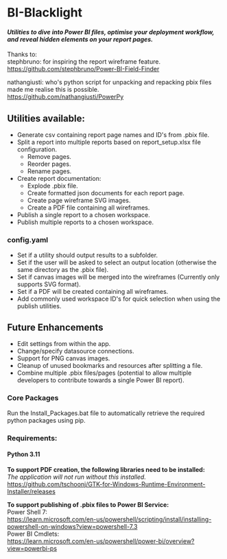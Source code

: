 # BI-Blacklight
#### *Utilities to dive into Power BI files, optimise your deployment workflow, and reveal hidden elements on your report pages.*<br>


Thanks to: <br>
stephbruno: for inspiring the report wireframe feature.<br>
https://github.com/stephbruno/Power-BI-Field-Finder

nathangiusti: who's python script for unpacking and repacking pbix files made me realise this is possible. <br>
https://github.com/nathangiusti/PowerPy

## Utilities available:
* Generate csv containing report page names and ID's from .pbix file.
* Split a report into multiple reports based on report_setup.xlsx file configuration.
  * Remove pages.
  * Reorder pages.
  * Rename pages.
* Create report documentation:
  * Explode .pbix file.
  * Create formatted json documents for each report page.
  * Create page wireframe SVG images.
  * Create a PDF file containing all wireframes.
* Publish a single report to a chosen workspace.
* Publish multiple reports to a chosen workspace.

### config.yaml
* Set if a utility should output results to a subfolder.
* Set if the user will be asked to select an output location (otherwise the same directory as the .pbix file).
* Set if canvas images will be merged into the wireframes (Currently only supports SVG format).
* Set if a PDF will be created containing all wireframes.
* Add commonly used workspace ID's for quick selection when using the publish utilities.

## Future Enhancements
* Edit settings from within the app.
* Change/specify datasource connections.
* Support for PNG canvas images.
* Cleanup of unused bookmarks and resources after splitting a file.
* Combine multiple .pbix files/pages (potential to allow multiple developers to contribute towards a single Power BI report).

### Core Packages
Run the Install_Packages.bat file to automatically retrieve the required python packages using pip.
### Requirements:

#### Python 3.11

**To support PDF creation, the following libraries need to be installed:**<br>
*The application will not run without this installed.*<br>
https://github.com/tschoonj/GTK-for-Windows-Runtime-Environment-Installer/releases

**To support publishing of .pbix files to Power BI Service:**<br>
Power Shell 7:\
https://learn.microsoft.com/en-us/powershell/scripting/install/installing-powershell-on-windows?view=powershell-7.3 <br>
Power BI Cmdlets:<br>
https://learn.microsoft.com/en-us/powershell/power-bi/overview?view=powerbi-ps

